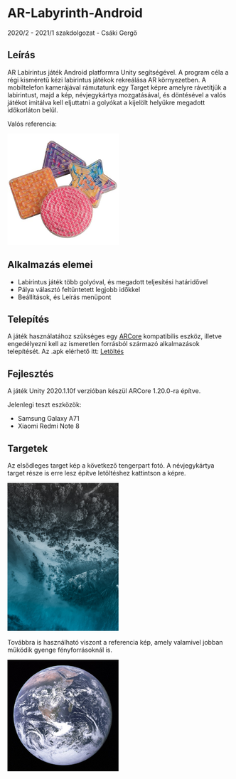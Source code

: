 # AR-Labyrinth-Android
 2020/2 - 2021/1 szakdolgozat - Csáki Gergő

## Leírás
AR Labirintus játék Android platformra Unity segítségével. A program céla a régi kisméretű kézi labirintus játékok rekreálása AR környezetben. A mobiltelefon kamerájával rámutatunk egy Target képre amelyre rávetítjük a labirintust, majd a kép, névjegykártya mozgatásával, és döntésével a valós játékot imitálva kell eljuttatni a golyókat a kijelölt helyükre megadott időkorláton belül.

Valós referencia:

<p float="left">
 <img src="Assets/Target/Reference/814dTEjJT2L._SX425_.jpg" width="250">
</p>

## Alkalmazás elemei
* Labirintus játék több golyóval, és megadott teljesítési határidővel
* Pálya választó feltüntetett legjobb időkkel
* Beállítások, és Leírás menüpont

## Telepítés
 A játék használatához szükséges egy [ARCore](https://developers.google.com/ar/discover/supported-devices) kompatibilis eszköz, illetve engedélyezni kell az ismeretlen forrásból származó alkalmazások telepítését.
 Az .apk elérhető itt: [Letöltés](https://github.com/Csaki95/AR-Labirinth-2019-Android/raw/master/Builds/AR%20Labyrinth.apk)
 
 ## Fejlesztés
 A játék Unity 2020.1.10f verzióban készül ARCore 1.20.0-ra építve.
 
 Jelenlegi teszt eszközök:
 * Samsung Galaxy A71
 * Xiaomi Redmi Note 8
 
 ## Targetek
 
 Az elsődleges target kép a következő tengerpart fotó. A névjegykártya target része is erre lesz építve letöltéshez kattintson a képre.
 
 <img src="Assets/Target/nature-4785780_1920.jpg" width="250">
 
 Továbbra is használható viszont a referencia kép, amely valamivel jobban működik gyenge fényforrásoknál is.
 
 <img src="Assets/Target/augmented-images-earth.jpg" width="250">
 

